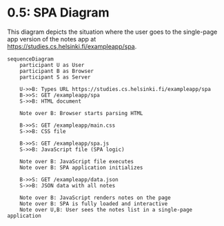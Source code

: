 # 0.5: SPA Diagram

This diagram depicts the situation where the user goes to the single-page app version of the notes app at <https://studies.cs.helsinki.fi/exampleapp/spa>.

```mermaid
sequenceDiagram
    participant U as User
    participant B as Browser
    participant S as Server

    U->>B: Types URL https://studies.cs.helsinki.fi/exampleapp/spa
    B->>S: GET /exampleapp/spa
    S->>B: HTML document

    Note over B: Browser starts parsing HTML

    B->>S: GET /exampleapp/main.css
    S->>B: CSS file

    B->>S: GET /exampleapp/spa.js
    S->>B: JavaScript file (SPA logic)

    Note over B: JavaScript file executes
    Note over B: SPA application initializes

    B->>S: GET /exampleapp/data.json
    S->>B: JSON data with all notes

    Note over B: JavaScript renders notes on the page
    Note over B: SPA is fully loaded and interactive
    Note over U,B: User sees the notes list in a single-page application
```
